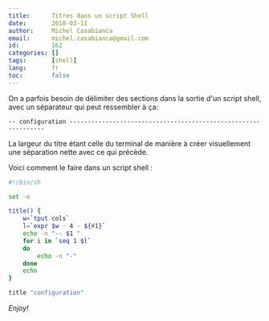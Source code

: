 ```yaml
---
title:      Titres dans un script Shell
date:       2018-03-11
author:     Michel Casabianca
email:      michel.casabianca@gmail.com
id:         162
categories: []
tags:       [shell]
lang:       fr
toc:        false
---
```


On a parfois besoin de délimiter des sections dans la sortie d'un script shell, avec un séparateur qui peut ressembler à ça:

```shell
-- configuration ---------------------------------------------------------------
```

La largeur du titre étant celle du terminal de manière à créer visuellement une séparation nette avec ce qui précède.

<!--more-->

Voici comment le faire dans un script shell :

```bash
#!/bin/sh

set -e

title() {
    w=`tput cols`
    l=`expr $w - 4 - ${#1}`
    echo -n "-- $1 "
    for i in `seq 1 $l`
    do
        echo -n "-"
    done
    echo
}

title "configuration"
```

*Enjoy!*
